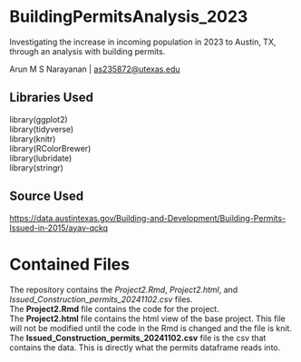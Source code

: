 # BuildingPermitsAnalysis_2023
Investigating the increase in incoming population in 2023 to Austin, TX, through an analysis with building permits.

Arun M S Narayanan | as235872@utexas.edu

## Libraries Used
library(ggplot2)  
library(tidyverse)  
library(knitr)  
library(RColorBrewer)  
library(lubridate)  
library(stringr)  

## Source Used
https://data.austintexas.gov/Building-and-Development/Building-Permits-Issued-in-2015/ayav-qckq  

# Contained Files  
The repository contains the _Project2.Rmd_, _Project2.html_, and _Issued_Construction_permits_20241102.csv_ files.  
The **Project2.Rmd** file contains the code for the project.  
The **Project2.html** file contains the html view of the base project. This file will not be modified until the code in the Rmd is changed and the file is knit.  
The **Issued_Construction_permits_20241102.csv** file is the csv that contains the data. This is directly what the permits dataframe reads into. 
